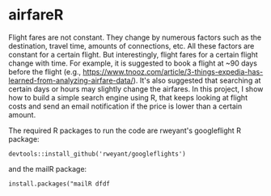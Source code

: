 # airfareR
Flight fares are not constant. They change by numerous factors such as the destination, travel time, amounts of connections, etc. All these factors are constant for a certain flight. But interestingly, flight fares for a certain flight change with time. For example, it is suggested to book a flight at ~90 days before the flight (e.g., https://www.tnooz.com/article/3-things-expedia-has-learned-from-analyzing-airfare-data/). It's also suggested that searching at certain days or hours may slightly change the airfares. In this project, I show how to build a simple search engine using R, that keeps looking at flight costs and send an email notification if the price is lower than a certain amount.

The required R packages to run the code are rweyant's googleflight R package:
```{r}
devtools::install_github('rweyant/googleflights')
```
and the mailR package:
```{r}
install.packages("mailR dfdf
```




    

